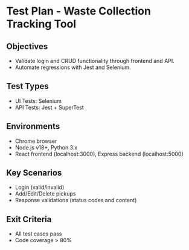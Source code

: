 # Test Plan - Waste Collection Tracking Tool

## Objectives
- Validate login and CRUD functionality through frontend and API.
- Automate regressions with Jest and Selenium.

## Test Types
- UI Tests: Selenium
- API Tests: Jest + SuperTest

## Environments
- Chrome browser
- Node.js v18+, Python 3.x
- React frontend (localhost:3000), Express backend (localhost:5000)

## Key Scenarios
- Login (valid/invalid)
- Add/Edit/Delete pickups
- Response validations (status codes and content)

## Exit Criteria
- All test cases pass
- Code coverage > 80%